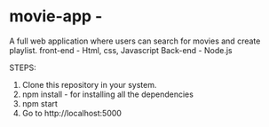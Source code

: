 # movie-app - 
A full web application where users can search for movies and create playlist.
front-end - Html, css, Javascript
Back-end - Node.js

STEPS:
1. Clone this repository in your system.
2. npm install - for installing all the dependencies
3. npm start
4. Go to http://localhost:5000


